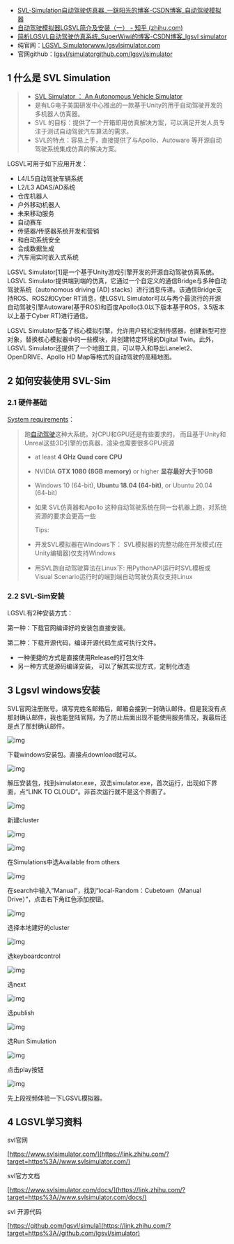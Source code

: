 - [SVL-Simulation自动驾驶仿真器_一銤阳光的博客-CSDN博客_自动驾驶模拟器](https://blog.csdn.net/CSDNhuaong/article/details/122653711)
- [自动驾驶模拟器LGSVL简介及安装（一） - 知乎 (zhihu.com)](https://zhuanlan.zhihu.com/p/489991710)
- [简析LGSVL自动驾驶仿真系统_SuperWiwi的博客-CSDN博客_lgsvl simulator](https://blog.csdn.net/qq_36622009/article/details/123233720)
- 纯官网：[LGSVL Simulatorwww.lgsvlsimulator.com](https://link.zhihu.com/?target=https%3A//www.lgsvlsimulator.com/)
- 官网github：[lgsvl/simulatorgithub.com/lgsvl/simulator](https://link.zhihu.com/?target=https%3A//github.com/lgsvl/simulator)

## 1 什么是 SVL Simulation

> - [SVL Simulator ： An Autonomous Vehicle Simulator](https://www.svlsimulator.com/)
> - 是有LG电子美国研发中心推出的一款基于Unity的用于自动驾驶开发的多机器人仿真器。
> - SVL 的目标：提供了一个开箱即用仿真解决方案，可以满足开发人员专注于测试自动驾驶汽车算法的需求。
> - SVL的特点：容易上手，直接提供了与Apollo、Autoware 等开源自动驾驶系统集成仿真的解决方案。

LGSVL可用于如下应用开发：

- L4/L5自动驾驶车辆系统
- L2/L3 ADAS/AD系统
- 仓库机器人
- 户外移动机器人
- 未来移动服务
- 自动赛车
- 传感器/传感器系统开发和营销
- 和自动系统安全
- 合成数据生成
- 汽车用实时嵌入式系统



LGSVL Simulator[1]是一个基于Unity游戏引擎开发的开源自动驾驶仿真系统。LGSVL Simulator提供端到端的仿真，它通过一个自定义的通信Bridge与多种自动驾驶系统（autonomous driving (AD) stacks）进行消息传递。该通信Bridge支持ROS、ROS2和Cyber RT消息，使LGSVL Simulator可以与两个最流行的开源自动驾驶引擎Autoware(基于ROS)和百度Apollo(3.0以下版本基于ROS，3.5版本以上基于Cyber RT)进行通信。

LGSVL Simulator配备了核心模拟引擎，允许用户轻松定制传感器，创建新型可控对象，替换核心模拟器中的一些模块，并创建特定环境的Digital Twin。此外，LGSVL Simulator还提供了一个地图工具，可以导入和导出Lanelet2、OpenDRIVE、Apollo HD Map等格式的自动驾驶的高精地图。

## 2 如何安装使用 SVL-Sim

### 2.1 硬件基础

[System requirements](https://www.svlsimulator.com/docs/installation-guide/system-requirements/#system-requirements)：

> 跑[自动驾驶](https://so.csdn.net/so/search?q=自动驾驶&spm=1001.2101.3001.7020)这种大系统，对CPU和GPU还是有些要求的， 而且基于Unity和Unreal这些3D引擎的仿真器，渲染也需要很多GPU资源
>
> - at least **4 GHz Quad core CPU**
> - NVIDIA **GTX 1080 (8GB memory)** or higher **显存最好大于10GB**
> - Windows 10 (64-bit), **Ubuntu 18.04 (64-bit)**, or Ubuntu 20.04 (64-bit)
> - 如果 SVL仿真器和Apollo 这种自动驾驶系统在同一台机器上跑，对系统资源的要求会更高一些
>    
>   Tips:
> - 开发SVL模拟器在Windows下： SVL模拟器的完整功能在开发模式(在Unity编辑器)仅支持Windows
> - 用SVL跑自动驾驶算法在Linux下: 用PythonAPI运行时SVL模板或Visual Scenario运行时的端到端自动驾驶仿真仅支持Linux

### 2.2 SVL-Sim安装

LGSVL有2种安装方式：

第一种：下载官网编译好的安装包直接安装。

第二种：下载开源代码，编译开源代码生成可执行文件。

- 一种便捷的方式是直接使用Release的打包文件
- 另一种方式是源码编译安装， 可以了解其实现方式，定制化改造

## 3 Lgsvl windows安装

SVL官网注册账号。填写完姓名邮箱后，邮箱会接到一封确认邮件。但是我没有点那封确认邮件，我也能登陆官网，为了防止后面出现不能使用服务情况，我最后还是点了那封确认邮件。

![img](https://pic2.zhimg.com/80/v2-cde4a4c72b525410ad27b135aa09e22d_720w.jpg)

下载windows安装包。直接点download就可以。

![img](https://pic4.zhimg.com/80/v2-b82b2d16f53d85acfb4c5c9a81b6bc7f_720w.jpg)

解压安装包，找到simulator.exe，双击simulator.exe，首次运行，出现如下界面，点“LINK TO CLOUD”。非首次运行就不是这个界面了。

![img](https://pic3.zhimg.com/80/v2-4da443922359f16e48946e43b754ef3e_720w.jpg)

新建cluster

![img](https://pic2.zhimg.com/80/v2-b731f87b89611c68e4dbe172e418884d_720w.jpg)

![img](https://pic2.zhimg.com/80/v2-74323d670a9f74d7591976472bcae34d_720w.jpg)

在Simulations中选Available from others

![img](https://pic3.zhimg.com/80/v2-4208c55fd13e1fb2c676d5894977571a_720w.jpg)

在search中输入“Manual”，找到“local-Random：Cubetown（Manual Drive）”，点击右下角红色添加按钮。

![img](https://pic3.zhimg.com/80/v2-b5ba277b6c4283e1c348ad5582a4415e_720w.jpg)

选择本地建好的cluster

![img](https://pic1.zhimg.com/80/v2-6ad0cbdf9b2aa8dc3181ca96b66208a0_720w.jpg)

选keyboardcontrol

![img](https://pic3.zhimg.com/80/v2-a8eb30705a74a95b1c7854d2d0b4b762_720w.jpg)

选next

![img](https://pic1.zhimg.com/80/v2-6b7b0dedaaf80ea800c67e4687963474_720w.jpg)

选publish

![img](https://pic3.zhimg.com/80/v2-70c4f757c017e1f383baf93ac98df9ee_720w.jpg)

选Run Simulation

![img](https://pic4.zhimg.com/80/v2-0c5ff89c3a3c2c7d1ff958ea2807d03b_720w.jpg)

点击play按钮

![img](https://pic1.zhimg.com/80/v2-42a83e5b573878f59bfef2d6f3cebac0_720w.jpg)

先上段视频体验一下LGSVL模拟器。

## 4 LGSVL学习资料

svl官网

[https://www.svlsimulator.com/](https://link.zhihu.com/?target=https%3A//www.svlsimulator.com/)

svl官方文档

[https://www.svlsimulator.com/docs/](https://link.zhihu.com/?target=https%3A//www.svlsimulator.com/docs/)

svl 开源代码

[https://github.com/lgsvl/simula](https://link.zhihu.com/?target=https%3A//github.com/lgsvl/simulator)